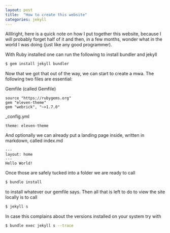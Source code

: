 ```yaml
---
layout: post
title:  "How to create this website"
categories: jekyll
---
```


Allllright, here is a quick note on how I put together this website, because I will probably forget half of it and then, in a few months, wonder what in the world I was doing (just like any good programmer).

With Ruby installed one can run the following to install bundler and jekyll
```bash
$ gem install jekyll bundler
```

Now that we got that out of the way, we can start to create a mwa. 
The following two files are essential:

Gemfile (called Gemfile)
```
source "https://rubygems.org"
gem "eleven-theme"
gem "webrick", "~>1.7.0"
```

_config.yml
```
theme: eleven-theme
```

And optionally we can already put a landing page inside, written in markdown, called index.md
```text
---
layout: home
---
Hello World!
```

Once those are safely tucked into a folder we are ready to call
```bash
$ bundle install
```
to install whatever our gemfile says.
Then all that is left to do to view the site locally is to call
```bash
$ jekyll s 
```
In case this complains about the versions installed on your system try with 
```bash
$ bundle exec jekyll s --trace
```
